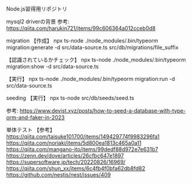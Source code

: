 Node.js習得用リポジトリ

mysql2 driverの背景
参考: https://qiita.com/harukin721/items/99c606364a012cceb0d8

migration
【作成】
npx ts-node ./node_modules/.bin/typeorm migration:generate -d src/data-source.ts src/db/migrations/file_suffix

【認識されているかチェック】
npx ts-node ./node_modules/.bin/typeorm migration:show -d src/data-source.ts

【実行】
npx ts-node ./node_modules/.bin/typeorm migration:run -d src/data-source.ts

seeding
【実行】
npx ts-node src/db/seeds/seed.ts

参考: https://www.devist.xyz/posts/how-to-seed-a-database-with-type-orm-and-faker-in-2023


単体テスト
【参考】
https://qiita.com/taisuke101700/items/149429774f9983296fa1
https://qiita.com/noriaki/items/5d800ea1813c465a0a11
https://qiita.com/mangano-ito/items/99dedf88d972e7e631b7
https://zenn.dev/dove/articles/26cfbc647e1897
https://supersoftware.jp/tech/20220826/16969/
https://qiita.com/shun_xx/items/6c4fb4f0bfa62db8fd82
https://github.com/nestjs/nest/issues/409
